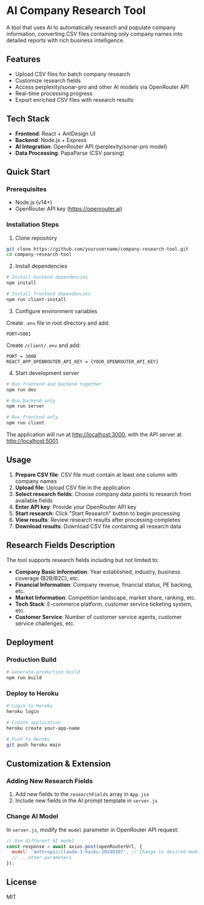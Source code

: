 # AI Company Research Tool

A tool that uses AI to automatically research and populate company information, converting CSV files containing only company names into detailed reports with rich business intelligence.

## Features

- Upload CSV files for batch company research
- Customize research fields
- Access perplexity/sonar-pro and other AI models via OpenRouter API
- Real-time processing progress
- Export enriched CSV files with research results

## Tech Stack

- **Frontend**: React + AntDesign UI
- **Backend**: Node.js + Express
- **AI Integration**: OpenRouter API (perplexity/sonar-pro model)
- **Data Processing**: PapaParse (CSV parsing)

## Quick Start

### Prerequisites

- Node.js (v14+)
- OpenRouter API key (https://openrouter.ai)

### Installation Steps

1. Clone repository

```bash
git clone https://github.com/yourusername/company-research-tool.git
cd company-research-tool
```

2. Install dependencies

```bash
# Install backend dependencies
npm install

# Install frontend dependencies
npm run client-install
```

3. Configure environment variables

Create `.env` file in root directory and add:

```
PORT=5001
```

Create `/client/.env` and add:
```
PORT = 3000
REACT_APP_OPENROUTER_API_KEY = {YOUR_OPENROUTER_API_KEY}
```

4. Start development server

```bash
# Run frontend and backend together
npm run dev

# Run backend only
npm run server

# Run frontend only
npm run client
```

The application will run at [http://localhost:3000](http://localhost:3000), with the API server at [http://localhost:5001](http://localhost:5001).

## Usage

1. **Prepare CSV file**: CSV file must contain at least one column with company names
2. **Upload file**: Upload CSV file in the application
3. **Select research fields**: Choose company data points to research from available fields
4. **Enter API key**: Provide your OpenRouter API key
5. **Start research**: Click "Start Research" button to begin processing
6. **View results**: Review research results after processing completes
7. **Download results**: Download CSV file containing all research data

## Research Fields Description

The tool supports research fields including but not limited to:

- **Company Basic Information**: Year established, industry, business coverage (B2B/B2C), etc.
- **Financial Information**: Company revenue, financial status, PE backing, etc.
- **Market Information**: Competition landscape, market share, ranking, etc.
- **Tech Stack**: E-commerce platform, customer service ticketing system, etc.
- **Customer Service**: Number of customer service agents, customer service challenges, etc.

## Deployment

### Production Build

```bash
# Generate production build
npm run build
```

### Deploy to Heroku

```bash
# Login to Heroku
heroku login

# Create application
heroku create your-app-name

# Push to Heroku
git push heroku main
```

## Customization & Extension

### Adding New Research Fields

1. Add new fields to the `researchFields` array in `App.jsx`
2. Include new fields in the AI prompt template in `server.js`

### Change AI Model

In `server.js`, modify the `model` parameter in OpenRouter API request:

```javascript
// Use different AI model
const response = await axios.post(openRouterUrl, {
  model: 'anthropic/claude-3-haiku-20240307', // Change to desired model
  // ...other parameters
});
```

## License

MIT